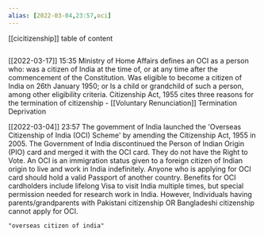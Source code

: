```yaml
---
alias: [2022-03-04,23:57,oci]
---
```

[[cicitizenship]]
table of content
```toc
```
[[2022-03-17]] 15:35
Ministry of Home Affairs defines an OCI as a person who:
	was a citizen of India at the time of, or at any time after the commencement of the Constitution.
	Was eligible to become a citizen of India on 26th January 1950; or
	Is a child or grandchild of such a person, among other eligibility criteria.
Citizenship Act, 1955 cites three reasons for the termination of citizenship -
	[[Voluntary Renunciation]]
	Termination
	Deprivation

[[2022-03-04]] 23:57
The govemment of India launched the 'Overseas Citizenship of India (OCI) Scheme' by amending the Citizenship Act, 1955 in 2005.
The Government of India discontinued the Person of Indian Origin (PIO) card and merged it with the OCI card.
They do not have the Right to Vote.
An OCI is an immigration status given to a foreign citizen of Indian origin to live and work in India indefinitely.
Anyone who is applying for OCI card should hold a valid Passport of another country.
Benefits for OCI cardholders include lifelong Visa to visit India multiple times, but special permission needed for research work in India.
However, Individuals having parents/grandparents with Pakistani citizenship OR Bangladeshi citizenship cannot apply for OCI.
```query
"overseas citizen of india"
```